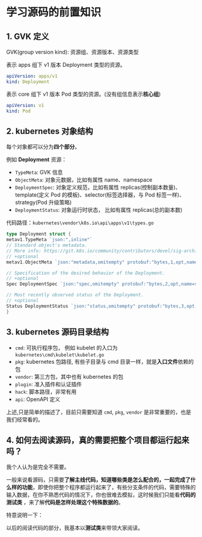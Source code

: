 # 学习源码的前置知识

## 1. GVK 定义

GVK(group version kind): 资源组、资源版本、资源类型

表示 apps 组下 v1 版本 Deployment 类型的资源。

```yaml
apiVersion: apps/v1
kind: Deployment
```

表示 core 组下 v1 版本 Pod 类型的资源。(没有组信息表示**核心组**)

```yaml
apiVersion: v1
kind: Pod
```

## 2. kubernetes 对象结构

每个对象都可以分为**四个部分**。

例如 **Deployment** 资源：

* `TypeMeta`: GVK 信息
* `ObjectMeta`: 对象元数据，比如有属性 name、namespace
* `DeploymentSpec`: 对象定义规范，比如有属性 replicas(控制副本数量)、template(定义 Pod 的模板)、selector(标签选择器，与 Pod 标签一样)、strategy(Pod 升级策略)
* `DeploymentStatus`: 对象运行时状态， 比如有属性 replicas(总的副本数)

代码路径：`kubernetes\vendor\k8s.io\api\apps\v1\types.go`

```go
type Deployment struct {
metav1.TypeMeta `json:",inline"`
// Standard object's metadata.
// More info: https://git.k8s.io/community/contributors/devel/sig-architecture/api-conventions.md#metadata
// +optional
metav1.ObjectMeta `json:"metadata,omitempty" protobuf:"bytes,1,opt,name=metadata"`

// Specification of the desired behavior of the Deployment.
// +optional
Spec DeploymentSpec `json:"spec,omitempty" protobuf:"bytes,2,opt,name=spec"`

// Most recently observed status of the Deployment.
// +optional
Status DeploymentStatus `json:"status,omitempty" protobuf:"bytes,3,opt,name=status"`
}
```

## 3. kubernetes 源码目录结构

* `cmd`: 可执行程序包， 例如 kubelet 的入口为 `kubernetes\cmd\kubelet\kubelet.go`
* `pkg`: kubernetes 包路径, 有些子目录与 cmd 目录一样，就是**入口文件**依赖的包
* `vendor`: 第三方包，其中也有 kubernetes 的包
* `plugin`: 准入插件和认证插件
* `hack`: 脚本路径，非常有用
* `api`: OpenAPI 定义

上述,只是简单的描述了，目前只需要知道 `cmd`, `pkg`, `vendor` 是非常重要的，也是我们经常看的。

## 4. 如何去阅读源码，真的需要把整个项目都运行起来吗？

我个人认为是完全不需要。

一般来说看源码，只需要**了解主线代码，知道哪些类是怎么配合的，一起完成了什么样的功能**，即使你把整个程序都运行起来了，有些分支条件的代码，需要特殊的输入数据，在你不熟悉代码的情况下，你也很难去模拟，这时候我们只能看**代码的测试类**
，来了解**代码是怎样处理这个特殊数据的**。

特意说明一下：

以后的阅读代码的部分，我基本以**测试类**来带领大家阅读。

